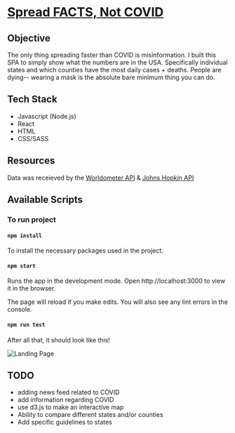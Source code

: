 # [Spread FACTS, Not COVID](https://usa-covid-tracker.vercel.app/)

## Objective

The only thing spreading faster than COVID is misinformation. I built this SPA to simply show what the numbers are in the USA. Specifically individual states and which counties have the most daily cases + deaths. People are dying-- wearing a mask is the absolute bare minimum thing you can do.

## Tech Stack

- Javascript (Node.js)
- React
- HTML
- CSS/SASS

## Resources

Data was receieved by the [Worldometer API](https://www.worldometers.info/) & [Johns Hopkin API](https://coronavirus.jhu.edu/map.html)

## Available Scripts

### To run project

#### `npm install`
To install the necessary packages used in the project.

#### `npm start`
Runs the app in the development mode.
Open http://localhost:3000 to view it in the browser.

The page will reload if you make edits.
You will also see any lint errors in the console.

#### `npm run test`

After all that, it should look like this!

![Landing Page](https://i.imgur.com/ARjyzNT.png)

## TODO

* adding news feed related to COVID
* add information regarding COVID
* use d3.js to make an interactive map
* Ability to compare different states and/or counties
* Add specific guidelines to states
